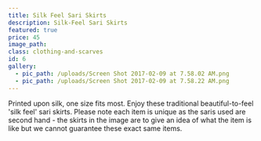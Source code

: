 ```yaml
---
title: Silk Feel Sari Skirts
description: Silk-Feel Sari Skirts
featured: true
price: 45
image_path:
class: clothing-and-scarves
id: 6
gallery:
  - pic_path: /uploads/Screen Shot 2017-02-09 at 7.58.02 AM.png
  - pic_path: /uploads/Screen Shot 2017-02-09 at 7.58.22 AM.png
---
```



Printed upon silk, one size fits most. Enjoy these traditional beautiful-to-feel 'silk feel' sari skirts. Please note each item is unique as the saris used are second hand - the skirts in the image are to give an idea of what the item is like but we cannot guarantee these exact same items.
